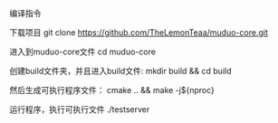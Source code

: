 编译指令

下载项目
git clone https://github.com/TheLemonTeaa/muduo-core.git

进入到muduo-core文件
cd muduo-core

创建build文件夹，并且进入build文件:
mkdir build && cd build

然后生成可执行程序文件：
cmake .. && make -j${nproc}

运行程序，执行可执行文件
 ./testserver
